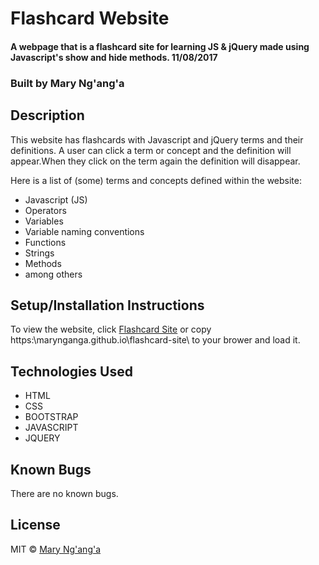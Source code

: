 # Flashcard Website

#### A webpage that is a flashcard site for learning JS & jQuery made using Javascript's show and hide methods. 11/08/2017

### Built by  **Mary Ng'ang'a**

## Description
This website has flashcards with Javascript and jQuery terms and their definitions.
A user can click a term or concept and the definition will appear.When they click on the term again the 
definition will disappear.

Here is a list of (some) terms and concepts defined within the website:

* Javascript (JS)
* Operators
* Variables
* Variable naming conventions
* Functions
* Strings
* Methods
* among others


## Setup/Installation Instructions
To view the website, click [Flashcard Site](https:\\marynganga.github.io\flashcard-site) 
or copy https:\\marynganga.github.io\flashcard-site\ to your brower and load it.

## Technologies Used

* HTML
* CSS
* BOOTSTRAP
* JAVASCRIPT
* JQUERY

## Known Bugs

There are no known bugs.

## License

MIT &copy; [Mary Ng'ang'a](https://github.com/marynganga)
 
 
